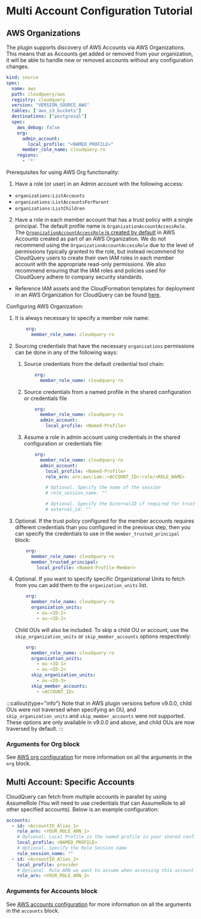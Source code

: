 # Multi Account Configuration Tutorial

## AWS Organizations

The plugin supports discovery of AWS Accounts via AWS Organizations. This means that as Accounts get added or removed from your organization, it will be able to handle new or removed accounts without any configuration changes.

```yaml copy
kind: source
spec:
  name: aws
  path: cloudquery/aws
  registry: cloudquery
  version: "VERSION_SOURCE_AWS"
  tables: ['aws_s3_buckets']
  destinations: ["postgresql"]
  spec:
    aws_debug: false
    org:
      admin_account:
        local_profile: "<NAMED_PROFILE>"
      member_role_name: cloudquery-ro
    regions:
      - '*'
```

Prerequisites for using AWS Org functionality:

1. Have a role (or user) in an Admin account with the following access:

- `organizations:ListAccounts`
- `organizations:ListAccountsForParent`
- `organizations:ListChildren`

2. Have a role in each member account that has a trust policy with a single principal. The default profile name is `OrganizationAccountAccessRole`. The [`OrganizationAccountAccessRole` is created by default](https://docs.aws.amazon.com/organizations/latest/userguide/orgs_manage_accounts_access.html#orgs_manage_accounts_create-cross-account-role) in AWS Accounts created as part of an AWS Organization. We do not recommend using the `OrganizationAccountAccessRole` due to the level of permissions typically granted to the role, but instead recommend for CloudQuery users to create their own IAM roles in each member account with the appropriate read-only permissions. We also recommend ensuring that the IAM roles and policies used for CloudQuery adhere to company security standards.

- Reference IAM assets and the CloudFormation templates for deployment in an AWS Organization for CloudQuery can be found [here](https://github.com/cloudquery/iam-for-aws-orgs).

Configuring AWS Organization:

1. It is always necessary to specify a member role name:

   ```yaml copy
       org:
         member_role_name: cloudquery-ro
   ```

2. Sourcing credentials that have the necessary `organizations` permissions can be done in any of the following ways:

   1. Source credentials from the default credential tool chain:

      ```yaml copy
          org:
            member_role_name: cloudquery-ro
      ```

   2. Source credentials from a named profile in the shared configuration or credentials file

      ```yaml copy
          org:
            member_role_name: cloudquery-ro
            admin_account:
              local_profile: <Named-Profile>
      ```

   3. Assume a role in admin account using credentials in the shared configuration or credentials file:

      ```yaml copy
          org:
            member_role_name: cloudquery-ro
            admin_account:
              local_profile: <Named-Profile>
              role_arn: arn:aws:iam::<ACCOUNT_ID>:role/<ROLE_NAME>

              # Optional. Specify the name of the session
              # role_session_name: ""

              # Optional. Specify the ExternalID if required for trust policy
              # external_id: ""
      ```

3. Optional. If the trust policy configured for the member accounts requires different credentials than you configured in the previous step, then you can specify the credentials to use in the `member_trusted_principal` block:

   ```yaml copy
       org:
         member_role_name: cloudquery-ro
         member_trusted_principal:
           local_profile: <Named-Profile-Member>
   ```

4. Optional. If you want to specify specific Organizational Units to fetch from you can add them to the `organization_units` list.

   ```yaml copy
       org:
         member_role_name: cloudquery-ro
         organization_units:
           - ou-<ID-1>
           - ou-<ID-2>
   ```

   Child OUs will also be included. To skip a child OU or account, use the `skip_organization_units` or `skip_member_accounts` options respectively:

   ```yaml copy
       org:
         member_role_name: cloudquery-ro
         organization_units:
           - ou-<ID-1>
           - ou-<ID-2>
         skip_organization_units:
           - ou-<ID-3>
         skip_member_accounts:
           - <ACCOUNT_ID>
   ```

:::callout{type="info"}
Note that in AWS plugin versions before v9.0.0, child OUs were not traversed when specifying an OU, and `skip_organization_units` and `skip_member_accounts` were not supported. These options are only available in v9.0.0 and above, and child OUs are now traversed by default.
:::

### Arguments for Org block

See [AWS org configuration](/docs/plugins/sources/aws/configuration#org) for more information on all the arguments in the `org` block.

## Multi Account: Specific Accounts

CloudQuery can fetch from multiple accounts in parallel by using AssumeRole (You will need to use credentials that can AssumeRole to all other specified accounts). Below is an example configuration:

```yaml copy
accounts:
  - id: <AccountID_Alias_1>
    role_arn: <YOUR_ROLE_ARN_1>
    # Optional. Local Profile is the named profile in your shared configuration file (usually `~/.aws/config`) that you want to use for this specific account
    local_profile: <NAMED_PROFILE>
    # Optional. Specify the Role Session name
    role_session_name: ""
  - id: <AccountID_Alias_2>
    local_profile: provider
    # Optional. Role ARN we want to assume when accessing this account
    role_arn: <YOUR_ROLE_ARN_2>
```

### Arguments for Accounts block

See [AWS accounts configuration](/docs/plugins/sources/aws/configuration#account) for more information on all the arguments in the `accounts` block.

